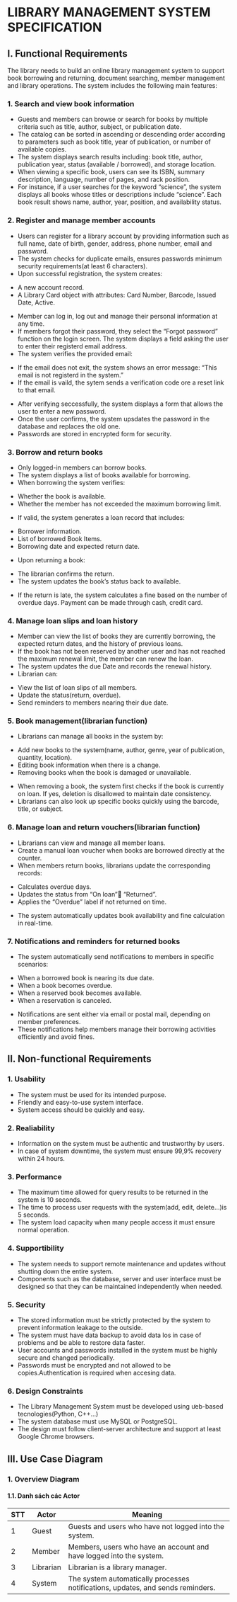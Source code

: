 # LIBRARY  MANAGEMENT SYSTEM SPECIFICATION
## I.	Functional Requirements
The library needs to build an online library management system to support book borrowing and returning, document searching, member management and library operations. The system includes the following main features:
### 1.	Search and view book information
-	Guests and members can browse or search for books by multiple criteria such as title, author, subject, or publication date.
-	The catalog can be sorted in ascending or descending order according to parameters such as book title, year of publication, or number of available copies.
-	The system displays search results including: book title, author, publication year, status (available / borrowed), and storage location.
-	When viewing a specific book, users can see its ISBN, summary description, language, number of pages, and rack position.
-	For instance, if a user searches for the keyword “science”, the system displays all books whose titles or descriptions include “science”. Each book result shows name, author, year, position, and availability status.
### 2.	Register and manage member accounts
-	Users can register for a library account by providing information such as full name, date of birth, gender, address, phone number, email and password.
-	The system checks for duplicate emails, ensures passwords minimum security requirements(at least 6 characters).
-	Upon successful registration, the system creates:
+ A new account record.
+ A Library Card object with attributes: Card Number, Barcode, Issued Date,  Active.
-	Member can log in, log out and manage their personal information at any time.
-	If members forgot their password, they select the “Forgot password” function on the login screen. The system displays a field asking the user to enter their registerd email address.
-	The system verifies the provided email:
+ If the email does not exit, the system shows an error message: “This email is not registerd in the system.”
+ If the email is vaild, the sytem sends a verification code ore a reset link to that email.
-	After verifying seccessfully, the system displays a form that allows the user to enter a new password.
-	Once the user confirms, the system upsdates the password in the database and replaces the old one.
-	Passwords are stored in encrypted form for security.
### 3.	Borrow and return books
-	Only logged-in members can borrow books.
-	The system displays a list of books available for borrowing.
-	When borrowing the system verifies:
+ Whether the book is available.
+ Whether the member has not exceeded the maximum borrowing limit.
-	If valid, the system generates a loan record that includes:
+ Borrower information.
+ List of borrowed Book Items.
+ Borrowing date and expected return date.
-	Upon returning a book:
+ The librarian confirms the return.
+ The system updates the book’s status back to available.
-	If the return is late, the system calculates a fine based on the number of overdue days. Payment can be made through cash, credit card.
### 4.	Manage loan slips and loan history
-	Member can view the list of books they are currently borrowing, the expected return dates, and the history of previous loans.
-	If the book has not been reserved by another user and has not reached the maximum renewal limit, the member can renew the loan.
-	The system updates the due Date and records the renewal history.
-	Librarian can:
+ View the list of loan slips of all members.
+ Update the status(return, overdue).
+ Send reminders to members nearing their due date.
### 5.	Book management(librarian function)
-	Librarians can manage all books in the system by:
+ Add new books to the system(name, author, genre, year of publication, quantity, location).
+ Editing book information when there is a change.
+ Removing books when the book is damaged or unavailable.
-	When removing a book, the system first checks if the book is currently on loan. If yes, deletion is disallowed to maintain date consistency.
-	Librarians can also look up specific books quickly using the barcode, title, or subject.
### 6.	Manage loan and return vouchers(librarian function)
-	Librarians can view and manage all member loans.
-	Create a manual loan voucher when books are borrowed directly at the counter.
-	When members return books, librarians update the corresponding records:
+ Calculates overdue days.
+ Updates the status from “On loan” “Returned”.
+ Applies the “Overdue” label if not returned on time.
-	The system automatically updates book availability and fine calculation in real-time.
### 7.	Notifications and reminders for returned books
-	The system  automatically send notifications to members in specific scenarios:
+ When a borrowed book is nearing its due date.
+ When a book becomes overdue.
+ When a reserved book becomes available.
+ When a reservation is canceled.
-	Notifications are sent either via email or postal mail, depending on member preferences.
-	These notifications help members manage their borrowing activities efficiently and avoid fines.
## II.	Non-functional Requirements
### 1.	Usability
-	The system must be used for its intended purpose.
-	Friendly and easy-to-use system interface.
-	System access should be quickly and easy.
### 2.	Realiability
-	Information on the system must be authentic and trustworthy by users.
-	In case of system downtime, the system must ensure 99,9% recovery within 24 hours.
### 3.	Performance
-	The maximum time allowed for query results to be returned in the system is 10 seconds.
-	The time to process user requests with the system(add, edit, delete…)is 5 seconds.
-	The system load capacity when many people access it must ensure normal operation.
### 4.	Supportibility
-	The system needs to support remote maintenance and updates without shutting down the entire system.
-	Components such as the database, server and user interface must be designed so that they can be maintained independently when needed.
### 5.	Security
-	The stored information must be strictly protected by the system to prevent information leakage to the outside.
-	The system must have data backup to avoid data los in case of problems and be able to restore data faster.
-	User accounts and passwords installed in the system must be highly secure and changed periodically. 
-	Passwords must be encrypted and not allowed to be copies.Authentication is required when accesing data.
### 6.	Design Constraints
-	The Library Management System must be developed using ưeb-based tecnologies(Python, C++…)
-	The system database must use MySQL or PostgreSQL.
-	The design must follow client-server architecture and support at least Google Chrome browsers.
## III.	Use Case Diagram
### 1.	Overview Diagram
#### 1.1.	 Danh sách các Actor
| STT | Actor     | Meaning                                                                 |
|------|-----------|-------------------------------------------------------------------------|
| 1 | Guest | Guests and users who have not logged into the system. |
| 2 | Member | Members, users who have an account and have logged into the system. |
| 3 | Librarian | Librarian is a library manager. |
| 4 | System | The system automatically processes notifications, updates, and sends reminders. |


